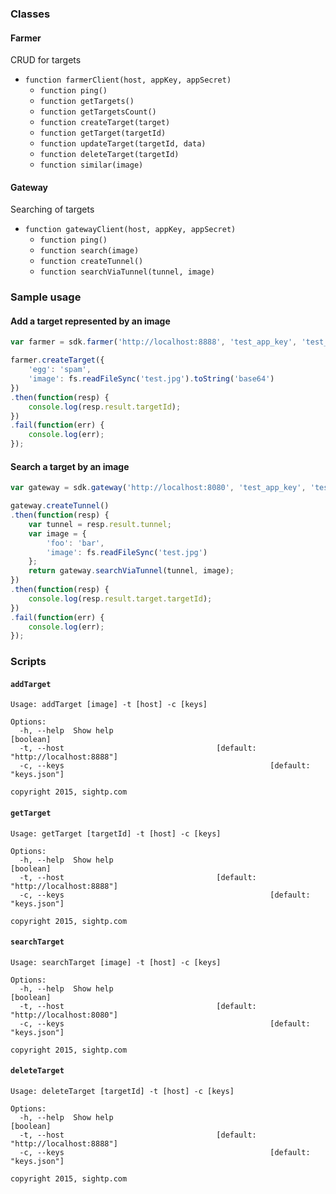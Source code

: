 ### Classes

#### Farmer
CRUD for targets

* `function farmerClient(host, appKey, appSecret)`
  * `function ping()`
  * `function getTargets()`
  * `function getTargetsCount()`
  * `function createTarget(target)`
  * `function getTarget(targetId)`
  * `function updateTarget(targetId, data)`
  * `function deleteTarget(targetId)`
  * `function similar(image)`

#### Gateway
Searching of targets

* `function gatewayClient(host, appKey, appSecret)`
  * `function ping()`
  * `function search(image)`
  * `function createTunnel()`
  * `function searchViaTunnel(tunnel, image)`

### Sample usage

#### Add a target represented by an image
```javascript
var farmer = sdk.farmer('http://localhost:8888', 'test_app_key', 'test_app_secret');

farmer.createTarget({
    'egg': 'spam',
    'image': fs.readFileSync('test.jpg').toString('base64')
})
.then(function(resp) {
    console.log(resp.result.targetId);
})
.fail(function(err) {
    console.log(err);
});
```

#### Search a target by an image
```javascript
var gateway = sdk.gateway('http://localhost:8080', 'test_app_key', 'test_app_secret');

gateway.createTunnel()
.then(function(resp) {
    var tunnel = resp.result.tunnel;
    var image = {
        'foo': 'bar',
        'image': fs.readFileSync('test.jpg')
    };
    return gateway.searchViaTunnel(tunnel, image);
})
.then(function(resp) {
    console.log(resp.result.target.targetId);
})
.fail(function(err) {
    console.log(err);
});
```

### Scripts

#### `addTarget`
```
Usage: addTarget [image] -t [host] -c [keys]

Options:
  -h, --help  Show help                                                [boolean]
  -t, --host                                  [default: "http://localhost:8888"]
  -c, --keys                                              [default: "keys.json"]

copyright 2015, sightp.com
```

#### `getTarget`
```
Usage: getTarget [targetId] -t [host] -c [keys]

Options:
  -h, --help  Show help                                                [boolean]
  -t, --host                                  [default: "http://localhost:8888"]
  -c, --keys                                              [default: "keys.json"]

copyright 2015, sightp.com
```

#### `searchTarget`
```
Usage: searchTarget [image] -t [host] -c [keys]

Options:
  -h, --help  Show help                                                [boolean]
  -t, --host                                  [default: "http://localhost:8080"]
  -c, --keys                                              [default: "keys.json"]

copyright 2015, sightp.com
```

#### `deleteTarget`
```
Usage: deleteTarget [targetId] -t [host] -c [keys]

Options:
  -h, --help  Show help                                                [boolean]
  -t, --host                                  [default: "http://localhost:8888"]
  -c, --keys                                              [default: "keys.json"]

copyright 2015, sightp.com
```
